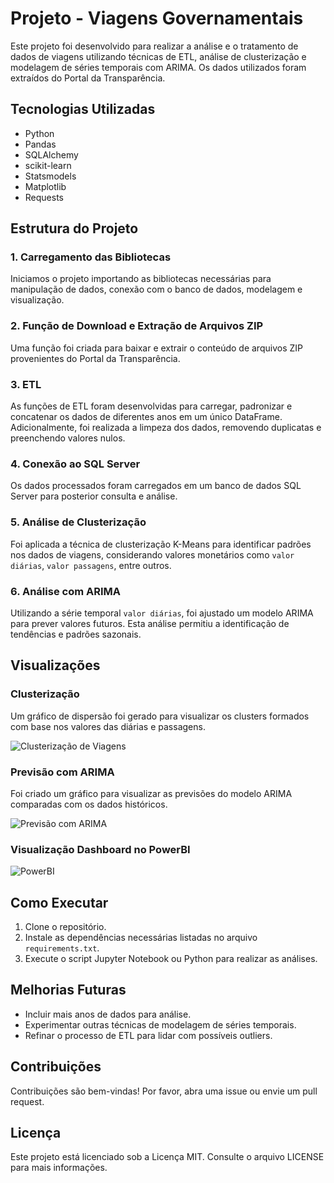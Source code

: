 # Projeto - Viagens Governamentais

Este projeto foi desenvolvido para realizar a análise e o tratamento de dados de viagens utilizando técnicas de ETL, análise de clusterização e modelagem de séries temporais com ARIMA. Os dados utilizados foram extraídos do Portal da Transparência.

## Tecnologias Utilizadas

- Python
- Pandas
- SQLAlchemy
- scikit-learn
- Statsmodels
- Matplotlib
- Requests

## Estrutura do Projeto

### 1. Carregamento das Bibliotecas
Iniciamos o projeto importando as bibliotecas necessárias para manipulação de dados, conexão com o banco de dados, modelagem e visualização.

### 2. Função de Download e Extração de Arquivos ZIP
Uma função foi criada para baixar e extrair o conteúdo de arquivos ZIP provenientes do Portal da Transparência.

### 3. ETL
As funções de ETL foram desenvolvidas para carregar, padronizar e concatenar os dados de diferentes anos em um único DataFrame. Adicionalmente, foi realizada a limpeza dos dados, removendo duplicatas e preenchendo valores nulos.

### 4. Conexão ao SQL Server
Os dados processados foram carregados em um banco de dados SQL Server para posterior consulta e análise.

### 5. Análise de Clusterização
Foi aplicada a técnica de clusterização K-Means para identificar padrões nos dados de viagens, considerando valores monetários como `valor diárias`, `valor passagens`, entre outros.

### 6. Análise com ARIMA
Utilizando a série temporal `valor diárias`, foi ajustado um modelo ARIMA para prever valores futuros. Esta análise permitiu a identificação de tendências e padrões sazonais.

## Visualizações

### Clusterização
Um gráfico de dispersão foi gerado para visualizar os clusters formados com base nos valores das diárias e passagens.

![Clusterização de Viagens](cluster_plot.png)

### Previsão com ARIMA
Foi criado um gráfico para visualizar as previsões do modelo ARIMA comparadas com os dados históricos.

![Previsão com ARIMA](arima_forecast.png)

### Visualização Dashboard no PowerBI
![PowerBI]([arima_forecast.png](https://app.powerbi.com/view?r=eyJrIjoiOTliZDY1MTAtZGZmNy00MjUwLWIzYTctN2YwYTIxMDI2ZTg3IiwidCI6IjdmZTBkZDY5LTlhYjctNGJjYS05YTg2LThlMjA0ZGFjNWE5MSJ9))


## Como Executar

1. Clone o repositório.
2. Instale as dependências necessárias listadas no arquivo `requirements.txt`.
3. Execute o script Jupyter Notebook ou Python para realizar as análises.

## Melhorias Futuras

- Incluir mais anos de dados para análise.
- Experimentar outras técnicas de modelagem de séries temporais.
- Refinar o processo de ETL para lidar com possíveis outliers.

## Contribuições

Contribuições são bem-vindas! Por favor, abra uma issue ou envie um pull request.

## Licença

Este projeto está licenciado sob a Licença MIT. Consulte o arquivo LICENSE para mais informações.

